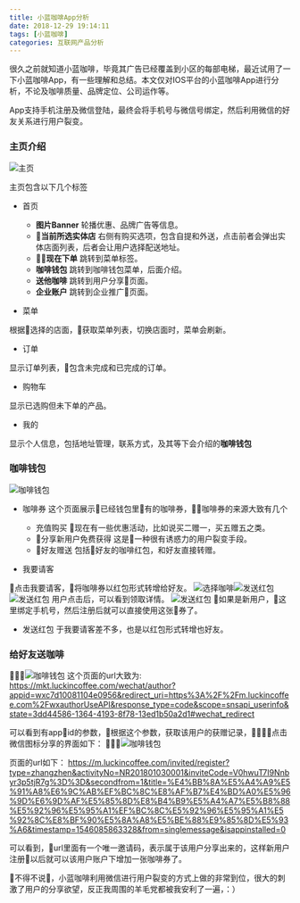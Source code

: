 ```yaml
---
title: 小蓝咖啡App分析
date: 2018-12-29 19:14:11
tags: [小蓝咖啡]
categories: 互联网产品分析
---
```


很久之前就知道小蓝咖啡，毕竟其广告已经覆盖到小区的每部电梯，最近试用了一下小蓝咖啡App，有一些理解和总结。本文仅对IOS平台的小蓝咖啡App进行分析，不论及咖啡质量、品牌定位、公司运作等。

App支持手机注册及微信登陆，最终会将手机号与微信号绑定，然后利用微信的好友关系进行用户裂变。

<!--more-->

### 主页介绍
![主页](bluecoffee/1.jpeg)

主页包含以下几个标签
- 首页

    - <b>图片Banner</b> 轮播优惠、品牌广告等信息。
    - <b>当前所选实体店</b> 右侧有购买选项，包含自提和外送，点击前者会弹出实体店面列表，后者会让用户选择配送地址。
    - <b>现在下单</b> 跳转到菜单标签。
    - <b>咖啡钱包</b> 跳转到咖啡钱包菜单，后面介绍。
    - <b>送他咖啡</b> 跳转到用户分享页面。
    - <b>企业账户</b> 跳转到企业推广页面。

- 菜单

根据选择的店面，获取菜单列表，切换店面时，菜单会刷新。

- 订单

显示订单列表，包含未完成和已完成的订单。

- 购物车

显示已选购但未下单的产品。

- 我的

显示个人信息，包括地址管理，联系方式，及其等下会介绍的<b>咖啡钱包</b>

### 咖啡钱包
![咖啡钱包](2.jpeg)

- 咖啡券
这个页面展示已经钱包里有的咖啡券，咖啡券的来源大致有几个

    - 充值购买 现在有一些优惠活动，比如说买二赠一，买五赠五之类。
    - 分享新用户免费获得 这是一种很有诱惑力的用户裂变手段。
    - 好友赠送 包括好友的咖啡红包，和好友直接转赠。

- 我要请客

点击我要请客，将咖啡券以红包形式转增给好友。
![选择咖啡](bluecoffee/3.jpeg)![发送红包](bluecoffee/4.jpeg)![发送红包](bluecoffee/5.jpeg)
用户点击后，可以看到领取详情。
![发送红包](bluecoffee/6.jpeg)
如果是新用户，这里绑定手机号，然后注册后就可以直接使用这张券了。

- 发送红包
于我要请客差不多，也是以红包形式转增也好友。

### 给好友送咖啡

![咖啡钱包](bluecoffee/7.jpeg)
这个页面的url大致为: https://mkt.luckincoffee.com/wechat/author?appid=wxc7d10081104e0956&redirect_uri=https%3A%2F%2Fm.luckincoffee.com%2FwxauthorUseAPI&response_type=code&scope=snsapi_userinfo&state=3dd44586-1364-4193-8f78-13ed1b50a2d1#wechat_redirect

可以看到有appid的参数，根据这个参数，获取该用户的获赠记录，点击微信图标分享的界面如下：
![咖啡钱包](bluecoffee/8.jpeg)

页面的url如下：
https://m.luckincoffee.com/invited/register?type=zhangzhen&activityNo=NR201801030001&inviteCode=V0hwuT7I9Nnbyr3p5tjR7g%3D%3D&secondfrom=1&title=%E4%BB%8A%E5%A4%A9%E5%91%A8%E6%9C%AB%EF%BC%8C%E8%AF%B7%E4%BD%A0%E5%96%9D%E6%9D%AF%E5%85%8D%E8%B4%B9%E5%A4%A7%E5%B8%88%E5%92%96%E5%95%A1%EF%BC%8C%E5%92%96%E5%95%A1%E5%92%8C%E8%BF%90%E5%8A%A8%E5%BE%88%E9%85%8D%E5%93%A6&timestamp=1546085863328&from=singlemessage&isappinstalled=0

可以看到，url里面有一个唯一邀请码，表示属于该用户分享出来的，这样新用户注册以后就可以该用户账户下增加一张咖啡券了。


不得不说，小蓝咖啡利用微信进行用户裂变的方式上做的非常到位，很大的刺激了用户的分享欲望，反正我周围的羊毛党都被我安利了一遍，：）

